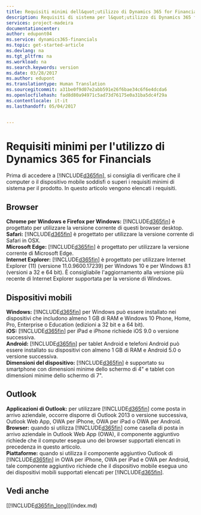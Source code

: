 ```yaml
---
title: Requisiti minimi dell&quot;utilizzo di Dynamics 365 for Financials | Documenti Microsoft
description: Requisiti di sistema per l&quot;utilizzo di Dynamics 365 for Financials
services: project-madeira
documentationcenter: 
author: edupont04
ms.service: dynamics365-financials
ms.topic: get-started-article
ms.devlang: na
ms.tgt_pltfrm: na
ms.workload: na
ms.search.keywords: version
ms.date: 03/28/2017
ms.author: edupont
ms.translationtype: Human Translation
ms.sourcegitcommit: a31be0f9d07e2abb591e26f6bae34c6f6e4dcda6
ms.openlocfilehash: fad8d80a94971c5ad73d76175e0a31ba5dc4f29a
ms.contentlocale: it-it
ms.lasthandoff: 05/04/2017


---
```

# <a name="minimum-requirements-for-using-dynamics-365-for-financials"></a>Requisiti minimi per l'utilizzo di Dynamics 365 for Financials
Prima di accedere a [!INCLUDE[d365fin](includes/d365fin_md.md)], si consiglia di verificare che il computer o il dispositivo mobile soddisfi o superi i requisiti minimi di sistema per il prodotto. In questo articolo vengono elencati i requisiti.  

## <a name="browsers"></a>Browser
**Chrome per Windows e Firefox per Windows:** [!INCLUDE[d365fin](includes/d365fin_md.md)] è progettato per utilizzare la versione corrente di questi browser desktop.  
**Safari:** [!INCLUDE[d365fin](includes/d365fin_md.md)] è progettato per utilizzare la versione corrente di Safari in OSX.  
**Microsoft Edge:** [!INCLUDE[d365fin](includes/d365fin_md.md)] è progettato per utilizzare la versione corrente di Microsoft Edge.  
**Internet Explorer:** [!INCLUDE[d365fin](includes/d365fin_md.md)] è progettato per utilizzare Internet Explorer (11) (versione 11.0.9600.17239) per Windows 10 e per Windows 8.1 (versioni a 32 e 64 bit). È consigliabile l'aggiornamento alla versione più recente di Internet Explorer supportata per la versione di Windows.  

## <a name="mobile-devices"></a>Dispositivi mobili
**Windows:** [!INCLUDE[d365fin](includes/d365fin_md.md)] per Windows può essere installato nei dispositivi che includono almeno 1 GB di RAM e Windows 10 Phone, Home, Pro, Enterprise o Education (edizioni a 32 bit e a 64 bit).  
**iOS:** [!INCLUDE[d365fin](includes/d365fin_md.md)] per iPad e iPhone richiede iOS 9.0 o versione successiva.  
**Android:** [!INCLUDE[d365fin](includes/d365fin_md.md)] per tablet Android e telefoni Android può essere installato su dispositivi con almeno 1 GB di RAM e Android 5.0 o versione successiva.  
**Dimensioni del dispositivo:** [!INCLUDE[d365fin](includes/d365fin_md.md)] è supportato su smartphone con dimensioni minime dello schermo di 4" e tablet con dimensioni minime dello schermo di 7".  

## <a name="outlook"></a>Outlook
**Applicazioni di Outlook:** per utilizzare [!INCLUDE[d365fin](includes/d365fin_md.md)] come posta in arrivo aziendale, occorre disporre di Outlook 2013 o versione successiva, Outlook Web App, OWA per iPhone, OWA per iPad o OWA per Android.  
**Browser:** quando si utilizza [!INCLUDE[d365fin](includes/d365fin_md.md)] come casella di posta in arrivo aziendale in Outlook Web App (OWA), il componente aggiuntivo richiede che il computer esegua uno dei browser supportati elencati in precedenza in questo articolo.  
**Piattaforme:** quando si utilizza il componente aggiuntivo Outlook di [!INCLUDE[d365fin](includes/d365fin_md.md)] in OWA per iPhone, OWA per iPad e OWA per Android, tale componente aggiuntivo richiede che il dispositivo mobile esegua uno dei dispositivi mobili supportati elencati per [!INCLUDE[d365fin](includes/d365fin_md.md)].  

## <a name="see-also"></a>Vedi anche
[[!INCLUDE[d365fin_long](includes/d365fin_long_md.md)]](index.md)  

